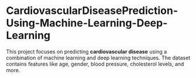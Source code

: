 # CardiovascularDiseasePrediction-Using-Machine-Learning-Deep-Learning
This project focuses on predicting **cardiovascular disease** using a combination of machine learning and deep learning techniques. The dataset contains features like age, gender, blood pressure, cholesterol levels, and more.
